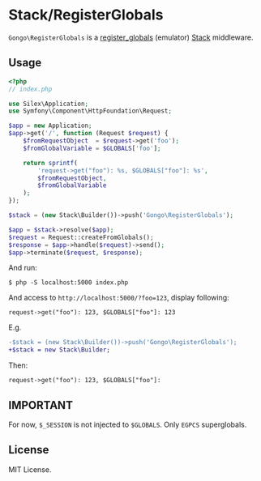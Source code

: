 Stack/RegisterGlobals
====================

`Gongo\RegisterGlobals` is a [register_globals](http://php.net/register_globals) (emulator) [Stack](http://stackphp.com/) middleware.

Usage
--------------------

```php
<?php
// index.php

use Silex\Application;
use Symfony\Component\HttpFoundation\Request;

$app = new Application;
$app->get('/', function (Request $request) {
    $fromRequestObject  = $request->get('foo');
    $fromGlobalVariable = $GLOBALS['foo'];

    return sprintf(
        'request->get("foo"): %s, $GLOBALS["foo"]: %s',
        $fromRequestObject,
        $fromGlobalVariable
    );
});

$stack = (new Stack\Builder())->push('Gongo\RegisterGlobals');

$app = $stack->resolve($app);
$request = Request::createFromGlobals();
$response = $app->handle($request)->send();
$app->terminate($request, $response);
```

And run:

```
$ php -S localhost:5000 index.php
```

And access to `http://localhost:5000/?foo=123`, display following:

```
request->get("foo"): 123, $GLOBALS["foo"]: 123
```

E.g.

```diff
-$stack = (new Stack\Builder())->push('Gongo\RegisterGlobals');
+$stack = new Stack\Builder;
```

Then:

```
request->get("foo"): 123, $GLOBALS["foo"]:
```

IMPORTANT
--------------------

For now, `$_SESSION` is not injected to `$GLOBALS`. Only `EGPCS` superglobals.

License
--------------------

MIT License.
